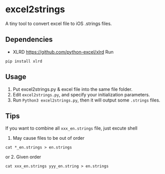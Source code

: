 # excel2strings

A tiny tool to convert excel file to iOS .strings files.

## Dependencies

- XLRD  <https://github.com/python-excel/xlrd>
Run
```shell
pip install xlrd
```

## Usage

1. Put excel2strings.py & excel file into the same file folder.
2. Edit `excel2strings.py`, and specify your initialization parameters.
3. Run `Python3 excel2strings.py`, then it will output some `.strings` files.

## Tips

If you want to combine all `xxx_en.strings` file, just excute shell

1. May cause files to be out of order

```shell
cat *_en.strings > en.strings
```
or 2. Given order
 ```shell
 cat xxx_en.strings yyy_en.string > en.strings
 ```
